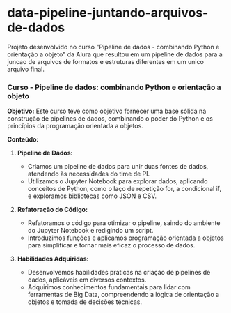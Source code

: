 # data-pipeline-juntando-arquivos-de-dados
Projeto desenvolvido no curso "Pipeline de dados - combinando Python e orientação a objeto" da Alura que resultou em um pipeline de dados para a juncao de arquivos de formatos e estruturas diferentes em um unico arquivo final.

### Curso - Pipeline de dados: combinando Python e orientação a objeto

**Objetivo:**
Este curso teve como objetivo fornecer uma base sólida na construção de pipelines de dados, combinando o poder do Python e os princípios da programação orientada a objetos.

**Conteúdo:**

1. **Pipeline de Dados:**
   - Criamos um pipeline de dados para unir duas fontes de dados, atendendo às necessidades do time de PI.
   - Utilizamos o Jupyter Notebook para explorar dados, aplicando conceitos de Python, como o laço de repetição for, a condicional if, e exploramos bibliotecas como JSON e CSV.

2. **Refatoração do Código:**
   - Refatoramos o código para otimizar o pipeline, saindo do ambiente do Jupyter Notebook e redigindo um script.
   - Introduzimos funções e aplicamos programação orientada a objetos para simplificar e tornar mais eficaz o processo de dados.

3. **Habilidades Adquiridas:**
   - Desenvolvemos habilidades práticas na criação de pipelines de dados, aplicáveis em diversos contextos.
   - Adquirimos conhecimentos fundamentais para lidar com ferramentas de Big Data, compreendendo a lógica de orientação a objetos e tomada de decisões técnicas.
